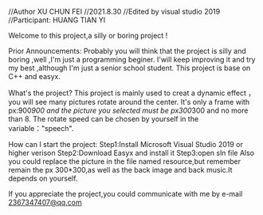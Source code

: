 //Author XU CHUN FEI
//2021.8.30
//Edited by visual studio 2019
//Participant: HUANG TIAN YI

Welcome to this project,a silly or boring project !

Prior Announcements:
  	Probably you will think that the project is silly and boring ,well ,I'm just a programming beginer.
        I'will keep improving it and try my best ,although I'm just a senior school student.
 	This project is base on C++ and easyx.

What's the project?
	This project is mainly used to creat a dynamic effect ，you will see many pictures rotate around the center.
  	It's only a frame with px:900*900 and the picture you selected must be px300*300 and no more than 8.
  	The rotate speed can be chosen by yourself in the variable："speech".
  
How can I start the project:
  	Step1:Install Microsoft Visual Studio 2019 or higher verison
  	Step2:Download Easyx and install it 
  	Step3:open sln file
  	Also you could replace the picture in the file named resource,but remember remain the px 300*300,as well as the back image and back music.It depends on yourself.
  
If you appreciate the project,you could communicate with me by e-mail 2367347407@qq.com
